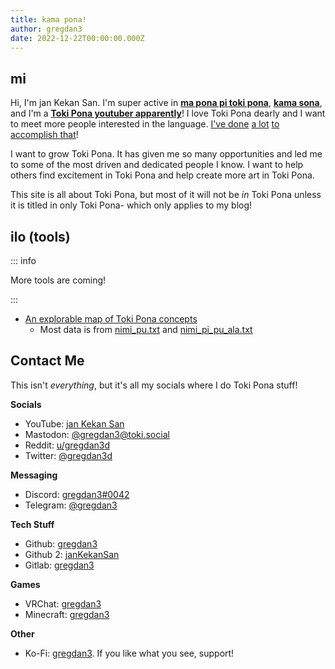 ```yaml
---
title: kama pona!
author: gregdan3
date: 2022-12-22T00:00:00.000Z
---
```

## mi

Hi, I'm jan Kekan San. I'm super active in **[ma pona pi toki pona](https://discord.gg/mapona)**, **[kama sona](https://discord.gg/ChC6qtVsSE)**, and I'm a **[Toki Pona youtuber apparently](https://www.youtube.com/@gregdan3d)**! I love Toki Pona dearly and I want to meet more people interested in the language. [I've done](./sona/) [a lot](./lipu/) [to accomplish that](https://www.youtube.com/@gregdan3d)!

I want to grow Toki Pona. It has given me so many opportunities and led me to some of the most driven and dedicated people I know. I want to help others find excitement in Toki Pona and help create more art in Toki Pona.

This site is all about Toki Pona, but most of it will not be _in_ Toki Pona unless it is titled in only Toki Pona- which only applies to my blog!

## ilo (tools)

::: info

More tools are coming!

:::

- [An explorable map of Toki Pona concepts](./ilo/map.html)
  - Most data is from [nimi_pu.txt](http://tokipona.org/nimi_pu.txt) and
    [nimi_pi_pu_ala.txt](http://tokipona.org/nimi_pi_pu_ala.txt)

## Contact Me

This isn't _everything_, but it's all my socials where I do Toki Pona stuff!

**Socials**

- YouTube: [jan Kekan San](https://www.youtube.com/@gregdan3d)
- Mastodon: [\@gregdan3@toki.social](https://toki.social/@gregdan3)
- Reddit: [u/gregdan3d](https://reddit.com/u/gregdan3d)
- Twitter: [\@gregdan3d](https://twitter.com/gregdan3d)

**Messaging**

- Discord: [gregdan3#0042](https://discord.com/users/497549183847497739)
- Telegram: [\@gregdan3](https://gregdan3.t.me/)

**Tech Stuff**

- Github: [gregdan3](https://github.com/gregdan3)
- Github 2: [janKekanSan](https://github.com/janKekanSan)
- Gitlab: [gregdan3](https://gitlab.com/gregdan3)

**Games**

- VRChat: [gregdan3](https://vrchat.com/home/user/usr_8a07de27-2d25-48d0-aa5d-d7e00faa7bde)
- Minecraft: [gregdan3](https://namemc.com/profile/gregdan3)

**Other**

- Ko-Fi: [gregdan3](https://ko-fi.com/gregdan3). If you like what you see, support!

